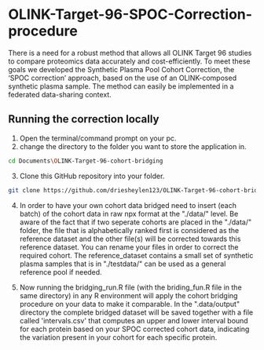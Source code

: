 # OLINK-Target-96-SPOC-Correction-procedure

There is a need for a  robust method that allows all OLINK Target 96 studies to compare proteomics data accurately and cost-efficiently. To meet these goals we developed the Synthetic Plasma Pool Cohort Correction, the ‘SPOC correction’ approach, based on the use of an OLINK-composed synthetic plasma sample. The method can easily be implemented in a federated data-sharing context.

## Running the correction locally

1. Open the terminal/command prompt on your pc.
2. change the directory to the folder you want to store the application in.
```bash
cd Documents\OLINK-Target-96-cohort-bridging
```
3. Clone this GitHub repository into your folder.
```bash
git clone https://github.com/driesheylen123/OLINK-Target-96-cohort-bridging.git
```
4. In order to have your own cohort data bridged need to insert (each batch) of the cohort data in raw npx format at the "./data/" level. Be aware of the fact that if two seperate cohorts are placed in the "./data/" folder, the file that is alphabetically ranked first is considered as the reference dataset and the other file(s) will be corrected towards this reference dataset. You can rename your files in order to correct the required cohort. The reference_dataset contains a small set of synthetic plasma samples that is  in "./testdata/" can be used as a general reference pool if needed.
   
5. Now running the bridging_run.R file (with the briding_fun.R file in the same directory) in any R environment will apply the cohort bridging procedure on your data to make it comparable. In the ".data/output" directory the complete bridged dataset will be saved together with a file called 'intervals.csv' that computes an upper and lower interval bound for each protein based on your SPOC corrected cohort data, indicating the variation present in your cohort for each specific protein.

